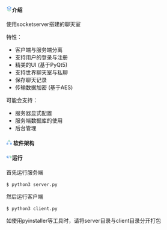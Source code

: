 #### <img alt="" src="./assets/readme-icon-introduction.png" style="display: inline-block;" width=3%/>介绍

使用socketserver搭建的聊天室

特性：
 - 客户端与服务端分离
 - 支持用户的登录与注册
 - 精美的UI (基于PyQt5)
 - 支持世界聊天室与私聊
 - 保存聊天记录
 - 传输数据加密 (基于AES)

可能会支持：
 - 服务器显式配置
 - 服务端数据库的使用
 - 后台管理

#### <img alt="" src="./assets/readme-icon-framework.png" style="display: inline-block;" width=3%/> 软件架构

#### <img alt="" src="./assets/readme-icon-compile.png" style="display: inline-block;" width=3%/>运行

首先运行服务端
```shell
$ python3 server.py
```

然后运行客户端
```shell
$ python3 client.py
```

如使用pyinstaller等工具时，请将server目录与client目录分开打包
